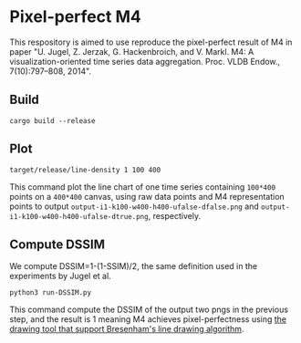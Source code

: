 # Pixel-perfect M4

This respository is aimed to use reproduce the pixel-perfect result of M4 in paper "U. Jugel, Z. Jerzak, G. Hackenbroich, and V. Markl. M4: A visualization-oriented time series data aggregation. Proc. VLDB Endow., 7(10):797–808, 2014".

## Build

```
cargo build --release
```

## Plot

```
target/release/line-density 1 100 400
```

This command plot the line chart of one time series containing `100*400` points on a `400*400` canvas, using raw data points and M4 representation points to output `output-i1-k100-w400-h400-ufalse-dfalse.png` and `output-i1-k100-w400-h400-ufalse-dtrue.png`, respectively.

## Compute DSSIM

We compute DSSIM=1-(1-SSIM)/2, the same definition used in the experiments by Jugel et al.

```
python3 run-DSSIM.py
```

This command compute the DSSIM of the output two pngs in the previous step, and the result is 1 meaning M4 achieves pixel-perfectness using [the drawing tool that support Bresenham's line drawing algorithm](https://docs.rs/imageproc/latest/imageproc/drawing/fn.draw_line_segment_mut.html).
